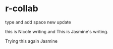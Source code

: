 # r-collab


type and add space 
new update 

this is Nicole writing and This is Jasmine's writing.

Trying this again Jasmine